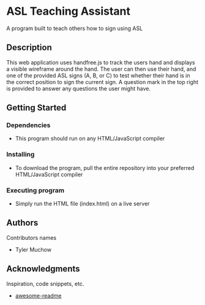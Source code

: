 # ASL Teaching Assistant

A program built to teach others how to sign using ASL

## Description

This web application uses handfree.js to track the users hand and displays a visible wireframe around the hand. The user can then use their hand, and one of the provided ASL signs (A, B, or C) to test whether their hand is in the correct position to sign the current sign. A question mark in the top right is provided to answer any questions the user might have.

## Getting Started

### Dependencies

* This program should run on any HTML/JavaScript compiler

### Installing

* To download the program, pull the entire repository into your preferred HTML/JavaScript compiler 

### Executing program

* Simply run the HTML file (index.html) on a live server
  
## Authors

Contributors names

* Tyler Muchow

## Acknowledgments

Inspiration, code snippets, etc.
* [awesome-readme](https://github.com/matiassingers/awesome-readme)
